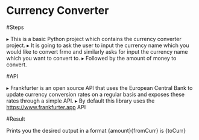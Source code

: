 # Currency Converter

#Steps

▸ This is a basic Python project which contains the currency converter project.
▸ It is going to ask the user to input the currency name which you would like to convert frmo and similarly asks for input the currency name which you want to convert to.
▸ Followed by the amount of money to convert.

#API

▸ Frankfurter is an open source API that uses the European Central Bank to update currency conversion rates on a regular basis and exposes these rates through a simple API.
▸ By default this library uses the https://www.frankfurter.app API

#Result

Prints you the desired output in a format {amount}{fromCurr} is {toCurr}

